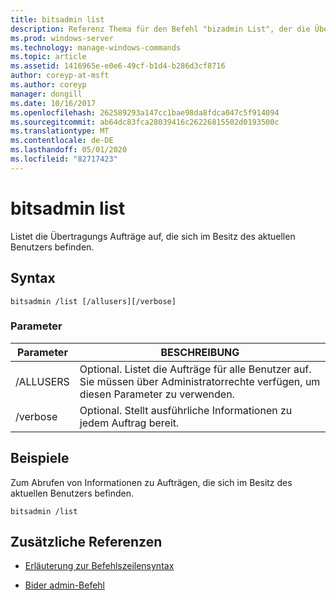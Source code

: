 ```yaml
---
title: bitsadmin list
description: Referenz Thema für den Befehl "bizadmin List", der die Übertragungs Aufträge auflistet, die sich im Besitz des aktuellen Benutzers befinden.
ms.prod: windows-server
ms.technology: manage-windows-commands
ms.topic: article
ms.assetid: 1416965e-e0e6-49cf-b1d4-b286d3cf8716
author: coreyp-at-msft
ms.author: coreyp
manager: dongill
ms.date: 10/16/2017
ms.openlocfilehash: 262589293a147cc1bae98da8fdca047c5f914094
ms.sourcegitcommit: ab64dc83fca28039416c26226815502d0193500c
ms.translationtype: MT
ms.contentlocale: de-DE
ms.lasthandoff: 05/01/2020
ms.locfileid: "82717423"
---
```

# <a name="bitsadmin-list"></a>bitsadmin list

Listet die Übertragungs Aufträge auf, die sich im Besitz des aktuellen Benutzers befinden.

## <a name="syntax"></a>Syntax

```
bitsadmin /list [/allusers][/verbose]
```

### <a name="parameters"></a>Parameter

| Parameter | BESCHREIBUNG |
| -------------- | -------------- |
| /ALLUSERS | Optional. Listet die Aufträge für alle Benutzer auf. Sie müssen über Administratorrechte verfügen, um diesen Parameter zu verwenden. |
| /verbose | Optional. Stellt ausführliche Informationen zu jedem Auftrag bereit. |

## <a name="examples"></a>Beispiele

Zum Abrufen von Informationen zu Aufträgen, die sich im Besitz des aktuellen Benutzers befinden.

```
bitsadmin /list
```

## <a name="additional-references"></a>Zusätzliche Referenzen

- [Erläuterung zur Befehlszeilensyntax](command-line-syntax-key.md)

- [Bider admin-Befehl](bitsadmin.md)
